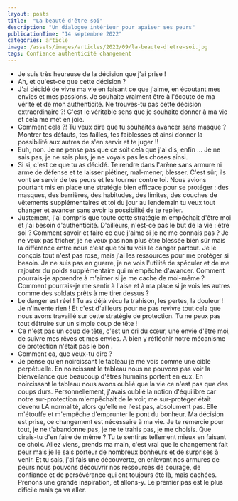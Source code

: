 ```yaml
---
layout: posts
title:  "La beauté d'être soi"
description: "Un dialogue intérieur pour apaiser ses peurs"
publicationTime: "14 septembre 2022"
categories: article
image: /assets/images/articles/2022/09/la-beaute-d'etre-soi.jpg
tags: Confiance authenticité changement 
---
```

        
- Je suis très heureuse de la décision que j'ai prise !  
- Ah, et qu'est-ce que cette décision ?  
- J'ai décidé de vivre ma vie en faisant ce que j'aime, en écoutant mes envies et mes passions. Je souhaite vraiment être à l'écoute de ma vérité et de mon authenticité.  Ne trouves-tu pas cette décision extraordinaire ?! C'est le véritable sens que je souhaite donner à ma vie et cela me met en joie.    
- Comment cela ?! Tu veux dire que tu souhaites avancer sans masque ? Montrer tes défauts, tes failles, tes faiblesses et ainsi donner la possibilité aux autres de s'en servir et te juger !!   
- Euh, non. Je ne pense pas que ce soit cela que j'ai dis, enfin … Je ne sais pas, je ne sais plus, je ne voyais pas les choses ainsi.   
- Si si, c'est ce que tu as décidé.  Te rendre dans l'arène sans armure ni arme de défense et te laisser piétiner,  mal-mener,  blesser. C'est sûr,  ils vont se servir de tes peurs et les tourner contre toi. Nous avions pourtant mis en place une stratégie bien efficace pour se protéger : des masques, des barrières,  des habitudes, des limites, des couches de vêtements supplémentaires et toi du jour au lendemain tu veux tout changer et avancer sans avoir la possibilité de te replier.   
- Justement,  j'ai compris que toute cette stratégie m'empêchait d'être moi et j'ai besoin d'authenticité.  D'ailleurs,  n'est-ce pas le but de la vie : être soi ? Comment savoir et faire ce que j'aime si je ne me connais pas ? Je ne veux pas tricher, je ne veux pas non plus être blessée bien sûr mais la différence entre nous c'est que toi tu vois le danger partout. Je le conçois tout n'est pas rose, mais j'ai les ressources pour me protéger si besoin. Je ne suis pas en guerre, je ne vois l'utilité de spéculer et de me rajouter du poids supplémentaire qui m'empêche d'avancer. Comment pourrais-je apprendre à m'aimer si je me cache de moi-même ? Comment pourrais-je me sentir à l'aise et à ma place si je vois les autres comme des soldats prêts à me tirer dessus ?   
- Le danger est réel ! Tu as déjà vécu la trahison, les pertes, la douleur ! Je n'invente rien ! Et c'est d'ailleurs pour ne pas revivre tout cela que nous avons travaillé sur cette stratégie de protection. Tu ne peux pas tout détruire sur un simple coup de tête !   
- Ce n'est pas un coup de tête, c'est un cri du  cœur, une envie d'être moi, de suivre mes rêves et mes envies. A bien y réfléchir notre mécanisme de protection n'était pas le bon .  
- Comment ça, que veux-tu dire ?   
- Je pense qu'en noircissant le tableau je me vois comme une cible perpétuelle. En noircissant le tableau nous ne pouvons pas voir la bienveilance que beaucoup d'êtres humains portent en eux. En noircissant le tableau nous avons oublié que la vie ce n'est pas que des coups durs. Personnellement,  j'avais oublié la notion d'équilibre car notre sur-protection m'empêchait de le voir, me sur-protéger était devenu LA normalité, alors qu'elle ne l'est pas,  absolument pas. Elle m'étouffe et m'empêche d'emprunter le pont du bonheur. Ma décision est prise,  ce changement est nécessaire à ma vie.  Je te remercie pour tout, je ne t'abandonne pas, je ne te trahis pas, je me choisis. Que dirais-tu d'en faire de même ? Tu te sentiras tellement mieux en faisant ce choix. Allez viens, prends ma main, c'est vrai que le changement fait peur mais je le sais porteur de nombreux bonheurs et de surprises à venir.  Et tu sais, j'ai fais une découverte, en enlevant nos armures de peurs nous pouvons découvrir nos ressources de courage, de confiance et de persévérance qui ont toujours été là,  mais cachées.  Prenons une grande inspiration, et allons-y.  Le premier pas est le plus dificile mais ça va aller. 